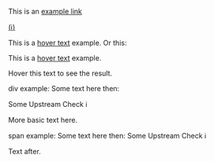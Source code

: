 This is an [example link](http://example.com/ "With a Title")

[(:information_source:)](# "Some helpful text")

[id1]: ## "your hover text"

This is a [hover text][id1] example.
Or this:

This is a [hover text](## "your hover text") example.

<div title="This is a mouseover text!">Hover this text to see the result.</div>

div example: Some text here then: <div title="This check does stuff and is awesome!">Some Upstream Check :information_source:</div> 

More basic text here.

span example: Some text here then: <span title="This check does stuff and is awesome!">Some Upstream Check :information_source:</span> 

Text after.